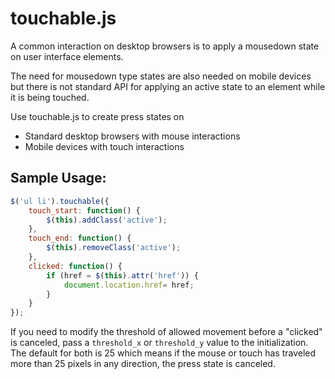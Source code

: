 # touchable.js
A common interaction on desktop browsers is to apply a mousedown state on user interface elements. 

The need for mousedown type states are also needed on mobile devices but there is not standard API for applying an active state to an element while it is being touched.

Use touchable.js to create press states on

* Standard desktop browsers with mouse interactions
* Mobile devices with touch interactions

## Sample Usage:
````javascript
$('ul li').touchable({
	touch_start: function() {
		$(this).addClass('active');
	},
	touch_end: function() {
		$(this).removeClass('active');
	},
	clicked: function() {
		if (href = $(this).attr('href')) {
			document.location.href= href;
		}
	}
});
````

If you need to modify the threshold of allowed movement before a "clicked" is canceled, pass a `threshold_x` or `threshold_y` value to the initialization. The default for both is 25 which means if the mouse or touch has traveled more than 25 pixels in any direction, the press state is canceled.